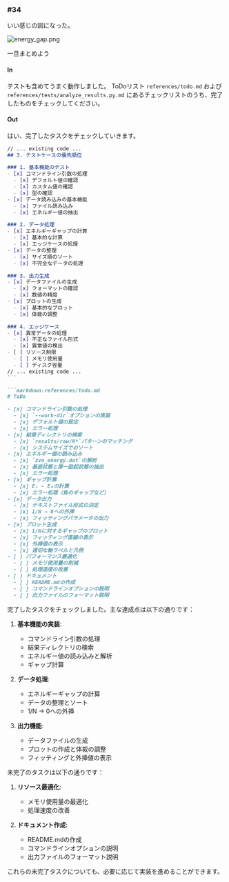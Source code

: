 ### #34

いい感じの図になった。

![energy_gap.png](:/4317f46c821048728c560b8354c17810)

一旦まとめよう

#### In

テストも含めてうまく動作しました。
ToDoリスト `references/todo.md` および `references/tests/analyze_results.py.md` にあるチェックリストのうち、完了したものをチェックしてください。

#### Out

はい、完了したタスクをチェックしていきます。

````markdown:references/tests/analyze_results.py.md
// ... existing code ...
## 3. テストケースの優先順位

### 1. 基本機能のテスト
- [x] コマンドライン引数の処理
  - [x] デフォルト値の確認
  - [x] カスタム値の確認
  - [x] 型の確認
- [x] データ読み込みの基本機能
  - [x] ファイル読み込み
  - [x] エネルギー値の抽出

### 2. データ処理
- [x] エネルギーギャップの計算
  - [x] 基本的な計算
  - [x] エッジケースの処理
- [x] データの整理
  - [x] サイズ順のソート
  - [x] 不完全なデータの処理

### 3. 出力生成
- [x] データファイルの生成
  - [x] フォーマットの確認
  - [x] 数値の精度
- [x] プロットの生成
  - [x] 基本的なプロット
  - [x] 体裁の調整

### 4. エッジケース
- [x] 異常データの処理
  - [x] 不正なファイル形式
  - [x] 異常値の検出
- [ ] リソース制限
  - [ ] メモリ使用量
  - [ ] ディスク容量
// ... existing code ...
```

```markdown:references/todo.md
# ToDo

- [x] コマンドライン引数の処理
  - [x] `--work-dir`オプションの実装
  - [x] デフォルト値の設定
  - [x] エラー処理
- [x] 結果ディレクトリの検索
  - [x] `results/raw/N*`パターンのマッチング
  - [x] システムサイズでのソート
- [x] エネルギー値の読み込み
  - [x] `zvo_energy.dat`の解析
  - [x] 基底状態と第一励起状態の抽出
  - [x] エラー処理
- [x] ギャップ計算
  - [x] E₁ - E₀の計算
  - [x] エラー処理（負のギャップなど）
- [x] データ出力
  - [x] テキストファイル形式の決定
  - [x] 1/N → 0への外挿
  - [x] フィッティングパラメータの出力
- [x] プロット生成
  - [x] 1/Nに対するギャップのプロット
  - [x] フィッティング直線の表示
  - [x] 外挿値の表示
  - [x] 適切な軸ラベルと凡例
- [ ] パフォーマンス最適化
  - [ ] メモリ使用量の削減
  - [ ] 処理速度の改善
- [ ] ドキュメント
  - [ ] README.mdの作成
  - [ ] コマンドラインオプションの説明
  - [ ] 出力ファイルのフォーマット説明
````


完了したタスクをチェックしました。主な達成点は以下の通りです：

1. **基本機能の実装**:
   - コマンドライン引数の処理
   - 結果ディレクトリの検索
   - エネルギー値の読み込みと解析
   - ギャップ計算

2. **データ処理**:
   - エネルギーギャップの計算
   - データの整理とソート
   - 1/N → 0への外挿

3. **出力機能**:
   - データファイルの生成
   - プロットの作成と体裁の調整
   - フィッティングと外挿値の表示

未完了のタスクは以下の通りです：

1. **リソース最適化**:
   - メモリ使用量の最適化
   - 処理速度の改善

2. **ドキュメント作成**:
   - README.mdの作成
   - コマンドラインオプションの説明
   - 出力ファイルのフォーマット説明

これらの未完了タスクについても、必要に応じて実装を進めることができます。


